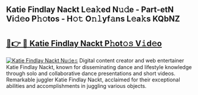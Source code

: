 ## Katie Findlay Nackt L𝚎a𝚔ed N𝚞𝚍e - Part-etN Vi𝚍𝚎o P𝚑𝚘tos - H𝚘𝚝 O𝚗𝚕yf𝚊ns L𝚎a𝚔s KQbNZ

# <h2><a href="http://kf7u20f.oniu.top/?m=Katie+Findlay+Nackt">🔗👉 🔴 Katie Findlay Nackt P𝚑ot𝚘𝚜 V𝚒d𝚎o</a></h2>

[![Katie Findlay Nackt Nu𝚍e𝚜](https://i.imgur.com/0qMVB7G.gif)](http://kf7u20f.oniu.top/?m=Katie+Findlay+Nackt)
Digital content creator and web entertainer Katie Findlay Nackt, known for disseminating dance and lifestyle knowledge through solo and collaborative dance presentations and short videos. Remarkable juggler Katie Findlay Nackt, acclaimed for their exceptional abilities and accomplishments in juggling various objects.  
